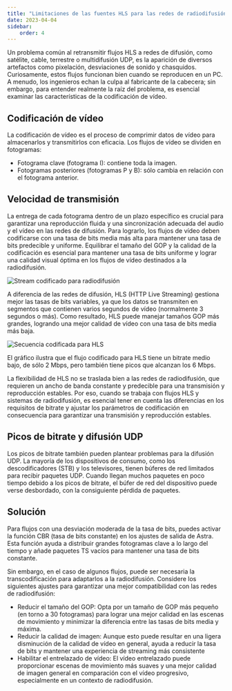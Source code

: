 ```yaml
---
title: "Limitaciones de las fuentes HLS para las redes de radiodifusión"
date: 2023-04-04
sidebar:
    order: 4
---
```


Un problema común al retransmitir flujos HLS a redes de difusión, como satélite, cable, terrestre o multidifusión UDP, es la aparición de diversos artefactos como pixelación, desviaciones de sonido y chasquidos. Curiosamente, estos flujos funcionan bien cuando se reproducen en un PC. A menudo, los ingenieros echan la culpa al fabricante de la cabecera; sin embargo, para entender realmente la raíz del problema, es esencial examinar las características de la codificación de vídeo.

## Codificación de vídeo[](/es/astra/delivery/broadcasting/limitations-of-hls-sources-for-broadcasting-networks#video-encoding)

La codificación de vídeo es el proceso de comprimir datos de vídeo para almacenarlos y transmitirlos con eficacia. Los flujos de vídeo se dividen en fotogramas:

- Fotograma clave (fotograma I): contiene toda la imagen.
- Fotogramas posteriores (fotogramas P y B): sólo cambia en relación con el fotograma anterior.

## Velocidad de transmisión[](/es/astra/delivery/broadcasting/limitations-of-hls-sources-for-broadcasting-networks#stream-bitrate)

La entrega de cada fotograma dentro de un plazo específico es crucial para garantizar una reproducción fluida y una sincronización adecuada del audio y el vídeo en las redes de difusión. Para lograrlo, los flujos de vídeo deben codificarse con una tasa de bits media más alta para mantener una tasa de bits predecible y uniforme. Equilibrar el tamaño del GOP y la calidad de la codificación es esencial para mantener una tasa de bits uniforme y lograr una calidad visual óptima en los flujos de vídeo destinados a la radiodifusión.

![Stream codificado para radiodifusión](https://cdn.cesbo.com/help/astra/delivery/broadcasting/limitations-of-hls/broadcast.png)

A diferencia de las redes de difusión, HLS (HTTP Live Streaming) gestiona mejor las tasas de bits variables, ya que los datos se transmiten en segmentos que contienen varios segundos de vídeo (normalmente 3 segundos o más). Como resultado, HLS puede manejar tamaños GOP más grandes, logrando una mejor calidad de vídeo con una tasa de bits media más baja.

![Secuencia codificada para HLS](https://cdn.cesbo.com/help/astra/delivery/broadcasting/limitations-of-hls/ott.png)

El gráfico ilustra que el flujo codificado para HLS tiene un bitrate medio bajo, de sólo 2 Mbps, pero también tiene picos que alcanzan los 6 Mbps.

La flexibilidad de HLS no se traslada bien a las redes de radiodifusión, que requieren un ancho de banda constante y predecible para una transmisión y reproducción estables. Por eso, cuando se trabaja con flujos HLS y sistemas de radiodifusión, es esencial tener en cuenta las diferencias en los requisitos de bitrate y ajustar los parámetros de codificación en consecuencia para garantizar una transmisión y reproducción estables.

## Picos de bitrate y difusión UDP[](/es/astra/delivery/broadcasting/limitations-of-hls-sources-for-broadcasting-networks#bitrate-peaks-and-udp-broadcasting)

Los picos de bitrate también pueden plantear problemas para la difusión UDP. La mayoría de los dispositivos de consumo, como los descodificadores (STB) y los televisores, tienen búferes de red limitados para recibir paquetes UDP. Cuando llegan muchos paquetes en poco tiempo debido a los picos de bitrate, el búfer de red del dispositivo puede verse desbordado, con la consiguiente pérdida de paquetes.

## Solución[](/es/astra/delivery/broadcasting/limitations-of-hls-sources-for-broadcasting-networks#solution)

Para flujos con una desviación moderada de la tasa de bits, puedes activar la función CBR (tasa de bits constante) en los ajustes de salida de Astra. Esta función ayuda a distribuir grandes fotogramas clave a lo largo del tiempo y añade paquetes TS vacíos para mantener una tasa de bits constante.

Sin embargo, en el caso de algunos flujos, puede ser necesaria la transcodificación para adaptarlos a la radiodifusión. Considere los siguientes ajustes para garantizar una mejor compatibilidad con las redes de radiodifusión:

- Reducir el tamaño del GOP: Opta por un tamaño de GOP más pequeño (en torno a 30 fotogramas) para lograr una mejor calidad en las escenas de movimiento y minimizar la diferencia entre las tasas de bits media y máxima.
- Reducir la calidad de imagen: Aunque esto puede resultar en una ligera disminución de la calidad de vídeo en general, ayuda a reducir la tasa de bits y mantener una experiencia de streaming más consistente
- Habilitar el entrelazado de vídeo: El vídeo entrelazado puede proporcionar escenas de movimiento más suaves y una mejor calidad de imagen general en comparación con el vídeo progresivo, especialmente en un contexto de radiodifusión.


